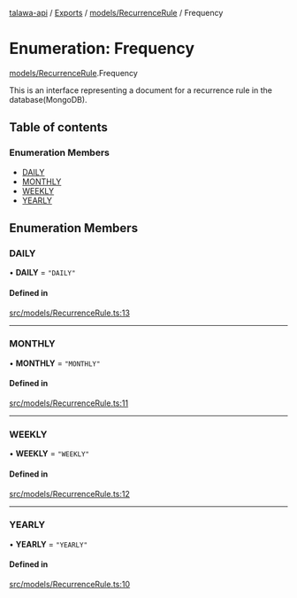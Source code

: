 [talawa-api](../README.md) / [Exports](../modules.md) / [models/RecurrenceRule](../modules/models_RecurrenceRule.md) / Frequency

# Enumeration: Frequency

[models/RecurrenceRule](../modules/models_RecurrenceRule.md).Frequency

This is an interface representing a document for a recurrence rule in the database(MongoDB).

## Table of contents

### Enumeration Members

- [DAILY](models_RecurrenceRule.Frequency.md#daily)
- [MONTHLY](models_RecurrenceRule.Frequency.md#monthly)
- [WEEKLY](models_RecurrenceRule.Frequency.md#weekly)
- [YEARLY](models_RecurrenceRule.Frequency.md#yearly)

## Enumeration Members

### DAILY

• **DAILY** = ``"DAILY"``

#### Defined in

[src/models/RecurrenceRule.ts:13](https://github.com/PalisadoesFoundation/talawa-api/blob/9cb91bb/src/models/RecurrenceRule.ts#L13)

___

### MONTHLY

• **MONTHLY** = ``"MONTHLY"``

#### Defined in

[src/models/RecurrenceRule.ts:11](https://github.com/PalisadoesFoundation/talawa-api/blob/9cb91bb/src/models/RecurrenceRule.ts#L11)

___

### WEEKLY

• **WEEKLY** = ``"WEEKLY"``

#### Defined in

[src/models/RecurrenceRule.ts:12](https://github.com/PalisadoesFoundation/talawa-api/blob/9cb91bb/src/models/RecurrenceRule.ts#L12)

___

### YEARLY

• **YEARLY** = ``"YEARLY"``

#### Defined in

[src/models/RecurrenceRule.ts:10](https://github.com/PalisadoesFoundation/talawa-api/blob/9cb91bb/src/models/RecurrenceRule.ts#L10)
